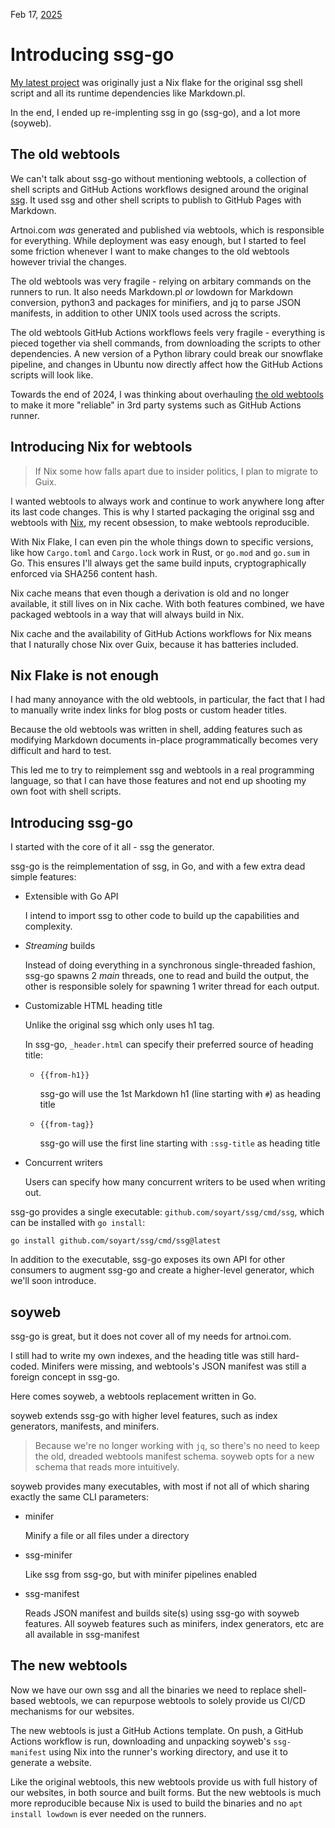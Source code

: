 Feb 17, [2025](/blog/2025/)

# Introducing ssg-go

[My latest project](https://github.com/soyart/ssg) was originally just a Nix flake
for the original ssg shell script and all its runtime dependencies like Markdown.pl.

In the end, I ended up re-implenting ssg in go (ssg-go), and a lot more (soyweb).

## The old webtools

We can't talk about ssg-go without mentioning webtools, a collection of shell scripts
and GitHub Actions workflows designed around the original [ssg](https://romanzolotarev.com/ssg.html).
It used ssg and other shell scripts to publish to GitHub Pages with Markdown.

Artnoi.com *was* generated and published via webtools, which is responsible for everything.
While deployment was easy enough, but I started to feel some friction whenever I want to make
changes to the old webtools however trivial the changes.

The old webtools was very fragile - relying on arbitary commands on the runners to run.
It also needs Markdown.pl *or* lowdown for Markdown conversion, python3 and packages for minifiers,
and jq to parse JSON manifests, in addition to other UNIX tools used across the scripts.

The old webtools GitHub Actions workflows feels very fragile - everything is pieced together
via shell commands, from downloading the scripts to other dependencies. A new version
of a Python library could break our snowflake pipeline, and changes in Ubuntu now directly
affect how the GitHub Actions scripts will look like.

Towards the end of 2024, I was thinking about overhauling
[the old webtools](https://github.com/soyart/webtools/tree/93a36eef25f8ebf294cae0a3cb329c495d015261)
to make it more "reliable" in 3rd party systems such as GitHub Actions runner.

## Introducing Nix for webtools

> If Nix some how falls apart due to insider politics, I plan to migrate to Guix.

I wanted webtools to always work and continue to work anywhere long after its last code changes.
This is why I started packaging the original ssg and webtools with [Nix](https://nixos.org),
my recent obsession, to make webtools reproducible.

With Nix Flake, I can even pin the whole things down to specific versions, like how `Cargo.toml`
and `Cargo.lock` work in Rust, or `go.mod` and `go.sum` in Go. This ensures I'll always get
the same build inputs, cryptographically enforced via SHA256 content hash.

Nix cache means that even though a derivation is old and no longer available,
it still lives on in Nix cache. With both features combined, we have packaged webtools
in a way that will always build in Nix.

Nix cache and the availability of GitHub Actions workflows for Nix means that I naturally
chose Nix over Guix, because it has batteries included.

## Nix Flake is not enough

I had many annoyance with the old webtools, in particular, the fact that I had to
manually write index links for blog posts or custom header titles.

Because the old webtools was written in shell, adding features such as modifying
Markdown documents in-place programmatically becomes very difficult and hard to test.

This led me to try to reimplement ssg and webtools in a real programming language,
so that I can have those features and not end up shooting my own foot with shell scripts.

## Introducing ssg-go

I started with the core of it all - ssg the generator.

ssg-go is the reimplementation of ssg, in Go, and with a few extra dead simple features:

- Extensible with Go API

    I intend to import ssg to other code to build up the capabilities and complexity.

- *Streaming* builds

    Instead of doing everything in a synchronous single-threaded fashion,
    ssg-go spawns 2 *main* threads, one to read and build the output,
    the other is responsible solely for spawning 1 writer thread for each output.

- Customizable HTML heading title

    Unlike the original ssg which only uses h1 tag.

    In ssg-go, `_header.html` can specify their preferred source of heading title:

    - `{{from-h1}}`

        ssg-go will use the 1st Markdown h1 (line starting with `#`) as heading title

    - `{{from-tag}}`

        ssg-go will use the first line starting with `:ssg-title` as heading title

- Concurrent writers

    Users can specify how many concurrent writers to be used when writing out.

ssg-go provides a single executable: `github.com/soyart/ssg/cmd/ssg`,
which can be installed with `go install`:

```shell
go install github.com/soyart/ssg/cmd/ssg@latest
```

In addition to the executable, ssg-go exposes its own API for other consumers to augment
ssg-go and create a higher-level generator, which we'll soon introduce.

## soyweb

ssg-go is great, but it does not cover all of my needs for artnoi.com.

I still had to write my own indexes, and the heading title was still hard-coded.
Minifers were missing, and webtools's JSON manifest was still a foreign concept in ssg-go.

Here comes soyweb, a webtools replacement written in Go.

soyweb extends ssg-go with higher level features, such as index generators, manifests,
and minifers.

> Because we're no longer working with `jq`, so there's no need to keep the old, dreaded
> webtools manifest schema. soyweb opts for a new schema that reads more intuitively.

soyweb provides many executables, with most if not all of which sharing
exactly the same CLI parameters:

- minifer

    Minify a file or all files under a directory

- ssg-minifer

    Like ssg from ssg-go, but with minifer pipelines enabled

- ssg-manifest

    Reads JSON manifest and builds site(s) using ssg-go with soyweb features.
    All soyweb features such as minifers, index generators, etc are all available
    in ssg-manifest

## The new webtools

Now we have our own ssg and all the binaries we need to replace shell-based webtools,
we can repurpose webtools to solely provide us CI/CD mechanisms for our websites.

The new webtools is just a GitHub Actions template. On push, a GitHub Actions workflow
is run, downloading and unpacking soyweb's `ssg-manifest` using Nix into the runner's
working directory, and use it to generate a website.

Like the original webtools, this new webtools provide us with full history of our websites,
in both source and built forms. But the new webtools is much more reproducible because Nix
is used to build the binaries and no `apt install lowdown` is ever needed on the runners.

